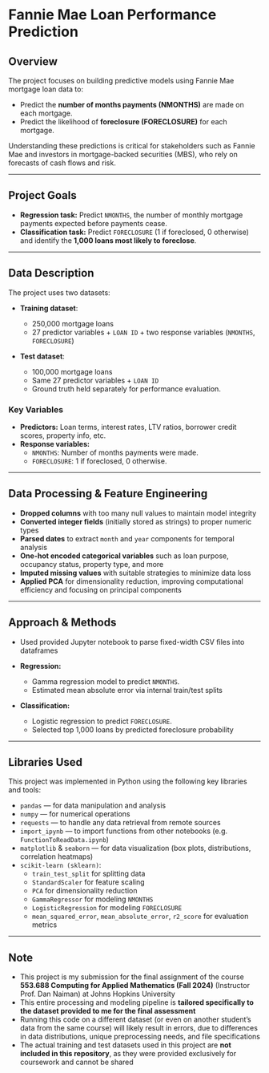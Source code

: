 # Fannie Mae Loan Performance Prediction

## Overview
The project focuses on building predictive models using Fannie Mae mortgage loan data to:
- Predict the **number of months payments (NMONTHS)** are made on each mortgage.
- Predict the likelihood of **foreclosure (FORECLOSURE)** for each mortgage.

Understanding these predictions is critical for stakeholders such as Fannie Mae and investors in mortgage-backed securities (MBS), who rely on forecasts of cash flows and risk.

---

## Project Goals
- **Regression task:** Predict `NMONTHS`, the number of monthly mortgage payments expected before payments cease.
- **Classification task:** Predict `FORECLOSURE` (1 if foreclosed, 0 otherwise) and identify the **1,000 loans most likely to foreclose**.

---

## Data Description
The project uses two datasets:

- **Training dataset**:  
  - 250,000 mortgage loans  
  - 27 predictor variables + `LOAN ID` + two response variables (`NMONTHS`, `FORECLOSURE`)

- **Test dataset**:  
  - 100,000 mortgage loans  
  - Same 27 predictor variables + `LOAN ID`  
  - Ground truth held separately for performance evaluation.

### Key Variables
- **Predictors:** Loan terms, interest rates, LTV ratios, borrower credit scores, property info, etc.  
- **Response variables:**  
  - `NMONTHS`: Number of months payments were made.
  - `FORECLOSURE`: 1 if foreclosed, 0 otherwise.

---

## Data Processing & Feature Engineering
- **Dropped columns** with too many null values to maintain model integrity
- **Converted integer fields** (initially stored as strings) to proper numeric types
- **Parsed dates** to extract `month` and `year` components for temporal analysis
- **One-hot encoded categorical variables** such as loan purpose, occupancy status, property type, and more
- **Imputed missing values** with suitable strategies to minimize data loss
- **Applied PCA** for dimensionality reduction, improving computational efficiency and focusing on principal components

---

## Approach & Methods
- Used provided Jupyter notebook to parse fixed-width CSV files into dataframes
- **Regression:**  
  - Gamma regression model to predict `NMONTHS`.  
  - Estimated mean absolute error via internal train/test splits

- **Classification:**  
  - Logistic regression to predict `FORECLOSURE`.
  - Selected top 1,000 loans by predicted foreclosure probability
---

## Libraries Used

This project was implemented in Python using the following key libraries and tools:

- `pandas` — for data manipulation and analysis
- `numpy` — for numerical operations
- `requests` — to handle any data retrieval from remote sources
- `import_ipynb` — to import functions from other notebooks (e.g. `FunctionToReadData.ipynb`)
- `matplotlib` & `seaborn` — for data visualization (box plots, distributions, correlation heatmaps)
- `scikit-learn (sklearn)`:
  - `train_test_split` for splitting data
  - `StandardScaler` for feature scaling
  - `PCA` for dimensionality reduction
  - `GammaRegressor` for modeling `NMONTHS`
  - `LogisticRegression` for modeling `FORECLOSURE`
  - `mean_squared_error`, `mean_absolute_error`, `r2_score` for evaluation metrics

---

## Note
- This project is my submission for the final assignment of the course **553.688 Computing for Applied Mathematics (Fall 2024)** (Instructor Prof. Dan Naiman) at Johns Hopkins University
- This entire processing and modeling pipeline is **tailored specifically to the dataset provided to me for the final assessment**
- Running this code on a different dataset (or even on another student’s data from the same course) will likely result in errors, due to differences in data distributions, unique preprocessing needs, and file specifications
- The actual training and test datasets used in this project are **not included in this repository**, as they were provided exclusively for coursework and cannot be shared


